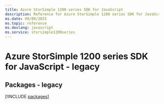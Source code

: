 ```yaml
---
title: Azure StorSimple 1200 series SDK for JavaScript
description: Reference for Azure StorSimple 1200 series SDK for JavaScript
ms.date: 09/09/2025
ms.topic: reference
ms.devlang: javascript
ms.service: storsimple1200series
---
```

# Azure StorSimple 1200 series SDK for JavaScript - legacy
## Packages - legacy
[!INCLUDE [packages](storsimple-1200-series-index.md)]